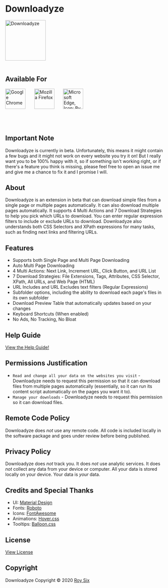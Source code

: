 # Downloadyze
<img src="https://raw.githubusercontent.com/sixcious/downloadyze/main/assets/icon-dark.png?sanitize=true" width="128" height="128" alt="Downloadyze" title="Downloadyze">
<br><br>

## Available For
<a href="https://chrome.google.com/webstore/detail/downloadyze/" title="Chrome Web Store Download"><img src="https://raw.githubusercontent.com/sixcious/downloadyze/main/assets/chrome.svg?sanitize=true" height="64" alt="Google Chrome"></a>
&nbsp;&nbsp;&nbsp;&nbsp;&nbsp;
<a href="https://addons.mozilla.org/firefox/addon/downloadyze/" title="Firefox Addon Download"><img src="https://raw.githubusercontent.com/sixcious/downloadyze/main/assets/firefox.svg?sanitize=true" height="64" alt="Mozilla Firefox"></a>
&nbsp;&nbsp;&nbsp;&nbsp;&nbsp;
<a href="https://microsoftedge.microsoft.com/addons/detail/downloadyze/" title="Microsoft Edge Extension Download"><img src="https://raw.githubusercontent.com/sixcious/downloadyze/main/assets/edge.png" height="64" alt="Microsoft Edge, Icon: By Source, Fair use, https://en.wikipedia.org/w/index.php?curid=62848768"></a>

<br><br>

## Important Note
Downloadyze is currently in beta. Unfortunately, this means it might contain a few bugs and it might not work on every website you try it on! But I really want you to be 100% happy with it, so if something isn't working right, or if there's a feature you think is missing, please feel free to open an issue me and give me a chance to fix it and I promise I will.

## About
Downloadyze is an extension in beta that can download simple files from a single page or multiple pages automatically. It can also download multiple pages automatically. It supports 4 Multi Actions and 7 Download Strategies to help you pick which URLs to download. You can enter regular expression filters to include or exclude URLs to download. Downloadyze also understands both CSS Selectors and XPath expressions for many tasks, such as finding next links and filtering URLs.

## Features
- Supports both Single Page and Multi Page Downloading
- Auto Multi Page Downloading
- 4 Multi Actions: Next Link, Increment URL, Click Button, and URL List
- 7 Download Strategies: File Extensions, Tags, Attributes, CSS Selector, XPath, All URLs, and Web Page (HTML)
- URL Includes and URL Excludes text filters (Regular Expressions)
- Subfolder options, including the ability to download each page's files in its own subfolder
- Download Preview Table that automatically updates based on your changes
- Keyboard Shortcuts (When enabled)
- No Ads, No Tracking, No Bloat

## Help Guide
[View the Help Guide!](https://github.com/sixcious/downloadyze/wiki/Help)

## Permissions Justification
- `Read and change all your data on the websites you visit` - Downloadyze needs to request this permission so that it can download files from multiple pages automatically (essentially, so it can run its content script automatically on the pages you want it to).
- `Manage your downloads` - Downloadyze needs to request this permission so it can download files.

## Remote Code Policy
Downloadyze does *not* use any remote code. All code is included locally in the software package and goes under review before being published.

## Privacy Policy
Downloadyze does *not* track you. It does *not* use analytic services. It does *not* collect any data from your device or computer. All your data is stored locally on your device. Your data is *your* data.

## Credits and Special Thanks
<ul>
  <li>UI: <a href="https://material.io/">Material Design</a></li>
  <li>Fonts: <a href="https://fonts.google.com/specimen/Roboto" target="_blank">Roboto</a></li>
  <li>Icons: <a href="https://fontawesome.com/">FontAwesome</a></li>
  <li>Animations: <a href="https://ianlunn.github.io/Hover/">Hover.css</a></li>
  <li>Tooltips: <a href="https://kazzkiq.github.io/balloon.css/">Balloon.css</a></li>
</ul>

## License
<a href="https://github.com/sixcious/downloadyze/blob/main/LICENSE">View License</a>

## Copyright
Downloadyze
Copyright &copy; 2020 <a href="https://github.com/sixcious" target="_blank">Roy Six</a>
